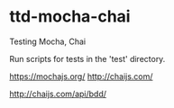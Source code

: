 # ttd-mocha-chai
Testing Mocha, Chai

Run scripts for tests in the 'test' directory.

https://mochajs.org/
http://chaijs.com/

http://chaijs.com/api/bdd/
